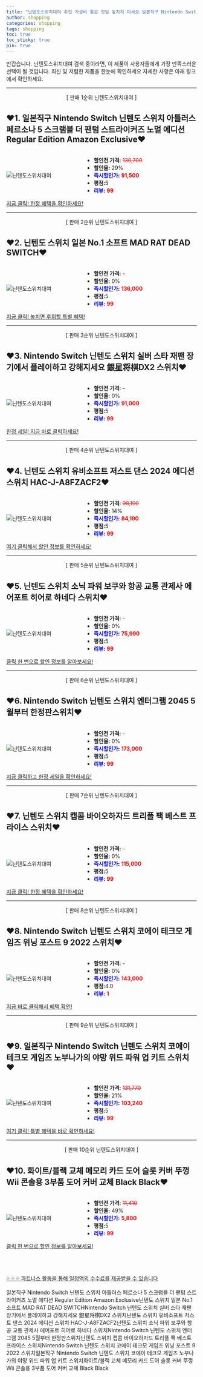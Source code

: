 ```yaml
---
title: "닌텐도스위치대여 추천 가성비 좋은 핫딜 놓치지 마세요 일본직구 Nintendo Switch 닌텐도 스위치"
author: shopping
categories: shopping
tags: shopping
toc: true
toc_sticky: true
pin: true
---
```

반갑습니다. 닌텐도스위치대여 검색 중이라면, 이 제품이 사용자들에게 가장 만족스러운 선택이 될 것입니다. 최신 및 저렴한 제품을 한눈에 확인하세요 자세한 사항은 아래 링크에서 확인하세요.

---
<p class="toplist" style="margin: 0 auto; display: block; width: fit-content;">[ 판매 1순위 닌텐도스위치대여 ]</p>

<h2><strong>❤️1. 일본직구 Nintendo Switch 닌텐도 스위치 아틀러스 페르소나 5 스크램블 더 팬텀 스트라이커즈 노멀 에디션 Regular Edition Amazon Exclusive❤️</strong></h2>

<div style="display: flex; align-items: center;">
    <div style="flex: 0.4;">
        <img src="https://thumbnail10.coupangcdn.com/thumbnails/remote/230x230ex/image/vendor_inventory/c7b5/2f82f8d4a466b480ee971460f04fd5e9f053b5d75c11a20284fb503e4a38.jpg" alt="닌텐도스위치대여" style="max-width: 100%;">
    </div>
    <div style="flex: 0.6; margin-left: 10px;">
        <ul>
            <li><strong>할인전 가격:</strong> <del style="color: red;">130,700</del></li>
            <li><strong>할인율:</strong> 29%</li>
            <li><span style='color:blue'><strong>즉시할인가:</strong></span> <span style='color:red'><strong>91,500</strong></span></li>
            <li><strong>평점:</strong>5</li>
            <li><span style='color:blue'><strong>리뷰:</strong></span> <span style='color:red'><strong>99</strong></span></li>
        </ul>
    </div>
</div>
<div class="center">
    <a href="https://William4Davisa.github.io?lptag=AF9450613&subid=githubio&pageKey=7760327302&traceid=V0-153&itemId=20925368044&vendorItemId=90776084953" class="myButton">
        지금 클릭! 한정 혜택을 확인하세요!
    </a>
</div>


---
<p class="toplist" style="margin: 0 auto; display: block; width: fit-content;">[ 판매 2순위 닌텐도스위치대여 ]</p>

<h2><strong>❤️2. 닌텐도 스위치 일본 No.1 소프트 MAD RAT DEAD SWITCH❤️</strong></h2>

<div style="display: flex; align-items: center;">
    <div style="flex: 0.4;">
        <img src="https://thumbnail6.coupangcdn.com/thumbnails/remote/230x230ex/image/vendor_inventory/fe70/7dd51deec5e45d830a92e1f1c3840175f86a97d1e0bc72298d228e291686.jpg" alt="닌텐도스위치대여" style="max-width: 100%;">
    </div>
    <div style="flex: 0.6; margin-left: 10px;">
        <ul>
            <li><strong>할인전 가격:</strong> <del style="color: red;">-</del></li>
            <li><strong>할인율:</strong> 0%</li>
            <li><span style='color:blue'><strong>즉시할인가:</strong></span> <span style='color:red'><strong>136,000</strong></span></li>
            <li><strong>평점:</strong>5</li>
            <li><span style='color:blue'><strong>리뷰:</strong></span> <span style='color:red'><strong>99</strong></span></li>
        </ul>
    </div>
</div>
<div class="center">
    <a href="https://William4Davisa.github.io?lptag=AF9450613&subid=githubio&pageKey=7616062862&traceid=V0-153&itemId=20181513756&vendorItemId=88011807548" class="myButton">
        지금 클릭! 놓치면 후회할 특별 혜택!
    </a>
</div>


---
<p class="toplist" style="margin: 0 auto; display: block; width: fit-content;">[ 판매 3순위 닌텐도스위치대여 ]</p>

<h2><strong>❤️3. Nintendo Switch 닌텐도 스위치 실버 스타 재팬 장기에서 플레이하고 강해지세요 銀星将棋DX2 스위치❤️</strong></h2>

<div style="display: flex; align-items: center;">
    <div style="flex: 0.4;">
        <img src="https://thumbnail9.coupangcdn.com/thumbnails/remote/230x230ex/image/vendor_inventory/59d2/716e73a0a64d649f0879e2c04d0f52a3d0996de7cdf2abf7d8aebf9ef7cb.jpg" alt="닌텐도스위치대여" style="max-width: 100%;">
    </div>
    <div style="flex: 0.6; margin-left: 10px;">
        <ul>
            <li><strong>할인전 가격:</strong> <del style="color: red;">-</del></li>
            <li><strong>할인율:</strong> 0%</li>
            <li><span style='color:blue'><strong>즉시할인가:</strong></span> <span style='color:red'><strong>91,000</strong></span></li>
            <li><strong>평점:</strong>5</li>
            <li><span style='color:blue'><strong>리뷰:</strong></span> <span style='color:red'><strong>99</strong></span></li>
        </ul>
    </div>
</div>
<div class="center">
    <a href="https://William4Davisa.github.io?lptag=AF9450613&subid=githubio&pageKey=7771317327&traceid=V0-153&itemId=20980978457&vendorItemId=88045772634" class="myButton">
        한정 세일! 지금 바로 클릭하세요!
    </a>
</div>


---
<p class="toplist" style="margin: 0 auto; display: block; width: fit-content;">[ 판매 4순위 닌텐도스위치대여 ]</p>

<h2><strong>❤️4. 닌텐도 스위치 유비소프트 저스트 댄스 2024 에디션 스위치 HAC-J-A8FZACF2❤️</strong></h2>

<div style="display: flex; align-items: center;">
    <div style="flex: 0.4;">
        <img src="https://thumbnail7.coupangcdn.com/thumbnails/remote/230x230ex/image/vendor_inventory/d1a2/8c7b2d3abe5ad09a2bcc4a106b7aed595f935aede784a7f637211605a019.jpg" alt="닌텐도스위치대여" style="max-width: 100%;">
    </div>
    <div style="flex: 0.6; margin-left: 10px;">
        <ul>
            <li><strong>할인전 가격:</strong> <del style="color: red;">98,190</del></li>
            <li><strong>할인율:</strong> 14%</li>
            <li><span style='color:blue'><strong>즉시할인가:</strong></span> <span style='color:red'><strong>84,190</strong></span></li>
            <li><strong>평점:</strong>5</li>
            <li><span style='color:blue'><strong>리뷰:</strong></span> <span style='color:red'><strong>99</strong></span></li>
        </ul>
    </div>
</div>
<div class="center">
    <a href="https://William4Davisa.github.io?lptag=AF9450613&subid=githubio&pageKey=7764434885&traceid=V0-153&itemId=20945584832&vendorItemId=90640978760" class="myButton">
        여기 클릭해서 할인 정보를 확인하세요!
    </a>
</div>


---
<p class="toplist" style="margin: 0 auto; display: block; width: fit-content;">[ 판매 5순위 닌텐도스위치대여 ]</p>

<h2><strong>❤️5. 닌텐도 스위치 소닉 파워 보쿠와 항공 교통 관제사 에어포트 히어로 하네다 스위치❤️</strong></h2>

<div style="display: flex; align-items: center;">
    <div style="flex: 0.4;">
        <img src="https://thumbnail9.coupangcdn.com/thumbnails/remote/230x230ex/image/vendor_inventory/42db/e1f8ef14c3ffbe6023c17f005688c67affd93e5915e103ecc48a42d5f678.jpg" alt="닌텐도스위치대여" style="max-width: 100%;">
    </div>
    <div style="flex: 0.6; margin-left: 10px;">
        <ul>
            <li><strong>할인전 가격:</strong> <del style="color: red;">-</del></li>
            <li><strong>할인율:</strong> 0%</li>
            <li><span style='color:blue'><strong>즉시할인가:</strong></span> <span style='color:red'><strong>75,990</strong></span></li>
            <li><strong>평점:</strong>5</li>
            <li><span style='color:blue'><strong>리뷰:</strong></span> <span style='color:red'><strong>99</strong></span></li>
        </ul>
    </div>
</div>
<div class="center">
    <a href="https://William4Davisa.github.io?lptag=AF9450613&subid=githubio&pageKey=7413052598&traceid=V0-153&itemId=19212232476&vendorItemId=89050543938" class="myButton">
        클릭 한 번으로 할인 정보를 알아보세요!
    </a>
</div>


---
<p class="toplist" style="margin: 0 auto; display: block; width: fit-content;">[ 판매 6순위 닌텐도스위치대여 ]</p>

<h2><strong>❤️6. Nintendo Switch 닌텐도 스위치 엔터그램 2045 5월부터 한정판스위치❤️</strong></h2>

<div style="display: flex; align-items: center;">
    <div style="flex: 0.4;">
        <img src="https://thumbnail7.coupangcdn.com/thumbnails/remote/230x230ex/image/vendor_inventory/4c2c/8b036d032332aca816f4fa41ae760cb7e266ed5646f4f8dc1f1f01c8cef6.jpg" alt="닌텐도스위치대여" style="max-width: 100%;">
    </div>
    <div style="flex: 0.6; margin-left: 10px;">
        <ul>
            <li><strong>할인전 가격:</strong> <del style="color: red;">-</del></li>
            <li><strong>할인율:</strong> 0%</li>
            <li><span style='color:blue'><strong>즉시할인가:</strong></span> <span style='color:red'><strong>173,000</strong></span></li>
            <li><strong>평점:</strong>5</li>
            <li><span style='color:blue'><strong>리뷰:</strong></span> <span style='color:red'><strong>99</strong></span></li>
        </ul>
    </div>
</div>
<div class="center">
    <a href="https://William4Davisa.github.io?lptag=AF9450613&subid=githubio&pageKey=7771318320&traceid=V0-153&itemId=20980983442&vendorItemId=88045777963" class="myButton">
        지금 클릭하고 한정 세일을 확인하세요!
    </a>
</div>


---
<p class="toplist" style="margin: 0 auto; display: block; width: fit-content;">[ 판매 7순위 닌텐도스위치대여 ]</p>

<h2><strong>❤️7. 닌텐도 스위치 캡콤 바이오하자드 트리플 팩 베스트 프라이스 스위치❤️</strong></h2>

<div style="display: flex; align-items: center;">
    <div style="flex: 0.4;">
        <img src="https://thumbnail8.coupangcdn.com/thumbnails/remote/230x230ex/image/vendor_inventory/bbb5/ae59607e55353bcbeb48fb8ace46ba94f2a335c3dfa3f0177e08cff93c23.jpg" alt="닌텐도스위치대여" style="max-width: 100%;">
    </div>
    <div style="flex: 0.6; margin-left: 10px;">
        <ul>
            <li><strong>할인전 가격:</strong> <del style="color: red;">-</del></li>
            <li><strong>할인율:</strong> 0%</li>
            <li><span style='color:blue'><strong>즉시할인가:</strong></span> <span style='color:red'><strong>115,000</strong></span></li>
            <li><strong>평점:</strong>5</li>
            <li><span style='color:blue'><strong>리뷰:</strong></span> <span style='color:red'><strong>99</strong></span></li>
        </ul>
    </div>
</div>
<div class="center">
    <a href="https://William4Davisa.github.io?lptag=AF9450613&subid=githubio&pageKey=7764433353&traceid=V0-153&itemId=20945576778&vendorItemId=88011809513" class="myButton">
        지금 클릭! 한정 혜택을 확인하세요!
    </a>
</div>


---
<p class="toplist" style="margin: 0 auto; display: block; width: fit-content;">[ 판매 8순위 닌텐도스위치대여 ]</p>

<h2><strong>❤️8. Nintendo Switch 닌텐도 스위치 코에이 테크모 게임즈 위닝 포스트 9 2022 스위치❤️</strong></h2>

<div style="display: flex; align-items: center;">
    <div style="flex: 0.4;">
        <img src="https://thumbnail6.coupangcdn.com/thumbnails/remote/230x230ex/image/vendor_inventory/b773/447a83c338310c30dc939dea222d75363252f65d730f42a341b99d6d7648.jpg" alt="닌텐도스위치대여" style="max-width: 100%;">
    </div>
    <div style="flex: 0.6; margin-left: 10px;">
        <ul>
            <li><strong>할인전 가격:</strong> <del style="color: red;">-</del></li>
            <li><strong>할인율:</strong> 0%</li>
            <li><span style='color:blue'><strong>즉시할인가:</strong></span> <span style='color:red'><strong>143,000</strong></span></li>
            <li><strong>평점:</strong>4.0</li>
            <li><span style='color:blue'><strong>리뷰:</strong></span> <span style='color:red'><strong>1</strong></span></li>
        </ul>
    </div>
</div>
<div class="center">
    <a href="https://William4Davisa.github.io?lptag=AF9450613&subid=githubio&pageKey=6317970947&traceid=V0-153&itemId=13151010501&vendorItemId=88045780197" class="myButton">
        지금 바로 클릭해서 혜택 확인!
    </a>
</div>


---
<p class="toplist" style="margin: 0 auto; display: block; width: fit-content;">[ 판매 9순위 닌텐도스위치대여 ]</p>

<h2><strong>❤️9. 일본직구 Nintendo Switch 닌텐도 스위치 코에이 테크모 게임즈 노부나가의 야망 위드 파워 업 키트 스위치❤️</strong></h2>

<div style="display: flex; align-items: center;">
    <div style="flex: 0.4;">
        <img src="https://thumbnail6.coupangcdn.com/thumbnails/remote/230x230ex/image/vendor_inventory/d44d/15bab218b0593dc7b7dc10e284174cc0a29f2c5e7c6b948abee8428129de.jpg" alt="닌텐도스위치대여" style="max-width: 100%;">
    </div>
    <div style="flex: 0.6; margin-left: 10px;">
        <ul>
            <li><strong>할인전 가격:</strong> <del style="color: red;">131,770</del></li>
            <li><strong>할인율:</strong> 21%</li>
            <li><span style='color:blue'><strong>즉시할인가:</strong></span> <span style='color:red'><strong>103,240</strong></span></li>
            <li><strong>평점:</strong>5</li>
            <li><span style='color:blue'><strong>리뷰:</strong></span> <span style='color:red'><strong>99</strong></span></li>
        </ul>
    </div>
</div>
<div class="center">
    <a href="https://William4Davisa.github.io?lptag=AF9450613&subid=githubio&pageKey=7961046029&traceid=V0-153&itemId=22010212369&vendorItemId=90305603709" class="myButton">
        여기 클릭! 특별 혜택을 바로 확인하세요!
    </a>
</div>


---
<p class="toplist" style="margin: 0 auto; display: block; width: fit-content;">[ 판매 10순위 닌텐도스위치대여 ]</p>

<h2><strong>❤️10. 화이트/블랙 교체 메모리 카드 도어 슬롯 커버 뚜껑 Wii 콘솔용 3부품 도어 커버 교체 Black Black❤️</strong></h2>

<div style="display: flex; align-items: center;">
    <div style="flex: 0.4;">
        <img src="https://thumbnail7.coupangcdn.com/thumbnails/remote/230x230ex/image/vendor_inventory/dd75/64f21a451698e5e5e187375aab60fffb322ad32b375390b3bbb49ca87d8c.jpg" alt="닌텐도스위치대여" style="max-width: 100%;">
    </div>
    <div style="flex: 0.6; margin-left: 10px;">
        <ul>
            <li><strong>할인전 가격:</strong> <del style="color: red;">11,410</del></li>
            <li><strong>할인율:</strong> 49%</li>
            <li><span style='color:blue'><strong>즉시할인가:</strong></span> <span style='color:red'><strong>5,800</strong></span></li>
            <li><strong>평점:</strong>5</li>
            <li><span style='color:blue'><strong>리뷰:</strong></span> <span style='color:red'><strong>99</strong></span></li>
        </ul>
    </div>
</div>
<div class="center">
    <a href="https://William4Davisa.github.io?lptag=AF9450613&subid=githubio&pageKey=6710175734&traceid=V0-153&itemId=15574844145&vendorItemId=90042816304" class="myButton">
        클릭 한 번으로 할인 정보를 알아보세요!
    </a>
</div>

<br><br><br>[💦 💦 💦 파트너스 활동을 통해 일정액의 수수료를 제공받을 수 있습니다](https://link.coupang.com/a/bcpT2c)<br><br>일본직구 Nintendo Switch 닌텐도 스위치 아틀러스 페르소나 5 스크램블 더 팬텀 스트라이커즈 노멀 에디션 Regular Edition Amazon Exclusive닌텐도 스위치 일본 No.1 소프트 MAD RAT DEAD SWITCHNintendo Switch 닌텐도 스위치 실버 스타 재팬 장기에서 플레이하고 강해지세요 銀星将棋DX2 스위치닌텐도 스위치 유비소프트 저스트 댄스 2024 에디션 스위치 HAC-J-A8FZACF2닌텐도 스위치 소닉 파워 보쿠와 항공 교통 관제사 에어포트 히어로 하네다 스위치Nintendo Switch 닌텐도 스위치 엔터그램 2045 5월부터 한정판스위치닌텐도 스위치 캡콤 바이오하자드 트리플 팩 베스트 프라이스 스위치Nintendo Switch 닌텐도 스위치 코에이 테크모 게임즈 위닝 포스트 9 2022 스위치일본직구 Nintendo Switch 닌텐도 스위치 코에이 테크모 게임즈 노부나가의 야망 위드 파워 업 키트 스위치화이트/블랙 교체 메모리 카드 도어 슬롯 커버 뚜껑 Wii 콘솔용 3부품 도어 커버 교체 Black Black